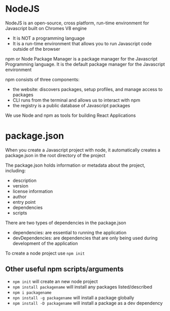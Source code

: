 # NodeJS

NodeJS is an open-source, cross platform, run-time environment for Javascript built on Chromes V8 engine
- It is NOT a programming language
- It is a run-time environment that allows you to run Javascript code outside of the browser

npm or Node Package Manager is a package manager for the Javascript Programming language. It is the default package manager for the Javascript environment

npm consists of three components:
- the website: discovers packages, setup profiles, and manage access to packages
- CLI runs from the terminal and allows us to interact with npm
- the registry is a public database of Javascript packages

We use Node and npm as tools for building React Applications

# package.json

When you create a Javascript project with node, it automatically creates a package.json in the root directory of the project

The package.json holds information or metadata about the project, including:
- description
- version
- license information
- author
- entry point
- dependencies
- scripts

There are two types of dependencies in the package.json
- dependencies: are essential to running the application
- devDependencies: are dependencies that are only being used during development of the application

To create a node project use `npm init`

## Other useful npm scripts/arguments

- `npm init` will create an new node project
- `npm install packagename` will install any packages listed/described
- `npm i packagename`
- `npn install -g packagename` will install a package globally
- `npm install -D packagename` will install a package as a dev dependency
